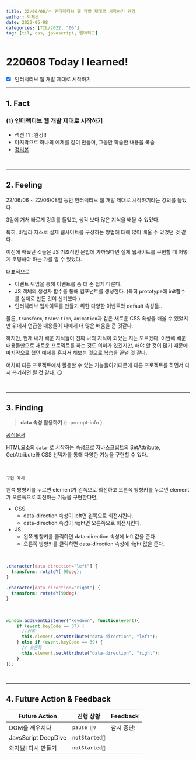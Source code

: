 ```yaml
---
title: 22/06/08/수 인터렉티브 웹 개발 제대로 시작하기 완강
author: 박재경
date: 2022-06-08
categories: [TIL/2022, "06"]
tag: [til, css, javascript, 짤막회고]
---
```


# 220608 Today I learned!

- [x] 인터랙티브 웹 개발 제대로 시작하기

---

## 1. Fact 

### (1) 인터랙티브 웹 개발 제대로 시작하기

- 섹션 11 : 완강!! 
- 마지막으로 하나의 예제를 같이 만들며, 그동안 학습한 내용을 복습
- [정리본](https://github.com/JaeKP/Study/tree/master/web/CSS/Inflearn/%EC%9D%B8%ED%84%B0%EB%A0%89%ED%8B%B0%EB%B8%8C%20%EC%9B%B9%20%EA%B0%9C%EB%B0%9C%20%EC%A0%9C%EB%8C%80%EB%A1%9C%20%EC%8B%9C%EC%9E%91%ED%95%98%EA%B8%B0)

<br>

---

## 2. Feeling

22/06/06 ~ 22/06/08일 동안 인터렉티브 웹 개발 제대로 시작하기라는 강의를 들었다. 

3일에 거쳐 빠르게 강의를 들었고, 생각 보다 많은 지식을 배울 수 있었다. 

특히, 바닐라 자스로 실제 웹사이트를 구성하는 방법에 대해 많이 배울 수 있었던 것 같다.  

이전에 배웠던 것들은 JS 기초적인 문법에 가까웠다면 실제 웹사이트를 구현할 때 어떻게 코딩해야 하는 가를 알 수 있었다. 

대표적으로 

- 이벤트 위임을 통해 이벤트를 좀 더 손 쉽게 다룬다. 
- JS 객체의 생성자 함수를 통해 컴포넌트를 생성한다. (특히 prototype에 init함수를 실제로 만든 것이 신기했다.)
- 인터렉티브 웹사이트를 만들기 위한 다양한 이벤트와 default 속성들.. 



물론, `transform`, `transition`, `animation`과 같은 새로운 CSS 속성을 배울 수 있었지만 위에서 언급한 내용들이 나에게 더 많은 배움을 준 것같다.

하지만, 현재 내가 배운 지식들이 진짜 나의 지식이 되었는 지는 모르겠다. 이번에 배운 내용들만으로 새로운 프로젝트를 하는 것도 의미가 있겠지만, 해야 할 것이 많기 때문에 마지막으로 했던 예제를 혼자서 해보는 것으로 복습을 끝낼 것 같다.

어차피 다른 프로젝트에서 활용할 수 있는 기능들이기때문에 다른 프로젝트를 하면서 다시 복기하면 될 것 같다. 😏

<br>

---

## 3. Finding 

> **data 속성 활용하기**
{: .prompt-info }

[공식문서](https://developer.mozilla.org/ko/docs/Learn/HTML/Howto/Use_data_attributes)

HTML요소의 `data-`로 시작하는 속성으로 자바스크립트의 SetAttribute, GetAttribute와 CSS  선택자를 통해 다양한 기능을 구현할 수 있다. 

<br>

`구현 예시`

왼쪽 방향키를 누르면 element가 왼쪽으로 회전하고 오른쪽 방향키를 누르면 element가 오른쪽으로 회전하는 기능을 구현한다면,

- CSS
  - data-direction 속성이 left면 왼쪽으로 회전시킨다.
  - data-direction 속성이 right면 오른쪽으로 회전시킨다.  
- JS
  - 왼쪽 방향키를 클릭하면 data-direction 속성에 left 값을 준다. 
  - 오른쪽 방향키를 클릭하면 data-direction 속성에 right 값을 준다.

<br>

```css
.character[data-direction="left"] {
  transform: rotateY(-90deg);
}

.character[data-direction="right"] {
  transform: rotateY(90deg);
}
```

<br>

```javascript
window.addEventListener("keydown", function(event){
    if (event.keyCode == 37) {
      //왼쪽
      this.element.setAttribute("data-direction", "left");
    } else if (event.keyCode == 39) {
      // 오른쪽
      this.element.setAttribute("data-direction", "right");
    }
});
```

<br>

---

## 4. Future Action & Feedback

| Future Action       | 진행 상황     | Feedback   |
| ------------------- | ------------- | ---------- |
| DOM을 깨우치다      | `pause 🤦‍♀️`    | 잠시 중단! |
| JavsScript DeepDive | `notStarted🌙` |            |
| 와자뵤! 다시 만들기 | `notStarted🌙` |            |

<br>

